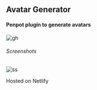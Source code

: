 ## Avatar Generator

#### Penpot plugin to generate avatars

![gh](https://github.com/user-attachments/assets/c7604e73-5fad-476d-9119-6be86ed787f0)


###### Screenshots
![ss](https://github.com/user-attachments/assets/fc240b96-8e81-4538-8124-b65d486d97ec)


Hosted on Netlify
